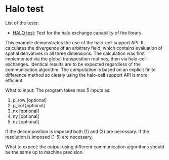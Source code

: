 # Halo test

List of the tests:
- [HALO test](halo_test.f90): Test for the halo exchange capability of the library. 

This example demonstrates the use of the halo-cell support API. It calculates
the divergence of an arbitrary field, which contains evaluation of spatial
derivatives in all three dimensions. The calculation was first implemented via
the global transposition routines, then via halo-cell exchanges. Identical
results are to be expected regardless of the communication algorithm. The 
computation is based on an explicit finite difference method so clearly using 
the halo-cell support API is more efficient.

What to input: The program takes max 5 inputs as: 

1. p_row [optional]
1. p_col [optional] 
1. nx    [optional]
1. ny    [optional]
1. nz    [optional]

If the decomposition is imposed both (1) and (2) are necessary. 
If the resolution is imposed (1-5) are necessary.

What to expect: the output using different communication algorithms should be the same up to machine precision. 
